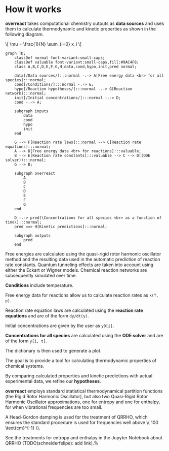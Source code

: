 # How it works

**overreact** takes computational chemistry outputs as **data sources** and uses them to calculate thermodynamic and kinetic properties as shown in the following diagram.

\\[ \mu = \frac{1}{N} \sum_{i=0} x_i \\]

<!-- Currently, **overreact** only supports quantum chemistry outputs.
In the future we might get data from actual experiments, databases or using machine learning. -->

```mermaid
graph TD;
    classDef normal font-variant:small-caps;
    classDef valuable font-variant:small-caps,fill:#9AC4F8;
    class A,B,C,D,E,F,G,H,data,cond,hypo,init,pred normal;

    data[/Data sources/]:::normal -.-> A[Free energy data <br> for all species]:::normal;
    cond[/Conditions/]:::normal -.-> E;
    hypo[/Reaction hypotheses/]:::normal -.-> G[Reaction network]:::normal;
    init[/Initial concentrations/]:::normal -.-> D;
    cond -.-> A;

    subgraph inputs
        data
        cond
        hypo
        init
    end

    G --> F[Reaction rate laws]:::normal --> C[Reaction rate equations]:::normal;
    A --> B[Free energy data <br> for reactions]:::valuable;
    B --> E[Reaction rate constants]:::valuable --> C --> D((ODE solver)):::normal;
    G --> B;

    subgraph overreact
        A
        B
        C
        D
        E
        F
        G
    end

    D -.-> pred[\Concentrations for all species <br> as a function of time\]:::normal;
    pred ==> H[Kinetic predictions]:::normal;

    subgraph outputs
        pred
    end
```

<!-- H -> hypo; -->

Free energies are calculated using the quasi-rigid rotor harmonic oscillator
method and the resulting data used in the automatic prediction of reaction
rate constants.
Quantum tunneling effects are taken into account using either the
Eckart or Wigner models.
Chemical reaction networks are subsequently simulated over time.

**Conditions** include temperature.

<!-- , pressure, and any other conditions that might be used in a simulation -->

Free energy data for reactions allow us to calculate reaction rates as `k(T, p)`.

Reaction rate equation laws are calculated using the **reaction rate equations** and are of the form `dy/dt(y)`.

Initial concentrations are given by the user as `y0[i]`.

**Concentrations for all species** are calculated using the **ODE solver** and are of the form `y[i, t]`.

The dictionary is then used to generate a plot.

The goal is to provide a tool for calculating thermodynamic properties of chemical systems.

By comparing calculated properties and kinetic predictions with actual experimental data, we refine our **hypotheses**.

<!-- ## Notes about thermodynamics -->

**overreact** employs standard statistical thermodynamical partition functions (the
Rigid Rotor Harmonic Oscillator), but also two Quasi-Rigid Rotor Harmonic
Oscillator approximations, one for entropy and one for enthalpy, for when
vibrational frequencies are too small.

A Head-Gordon damping is used for the treatment of QRRHO, which ensures the
standard procedure is used for frequencies well above
\\( 100 \text{cm}^{-1} \\).

See the treatments for entropy and enthalpy in the Jupyter Notebook about
QRRHO (TODO(schneiderfelipe): add link).%
